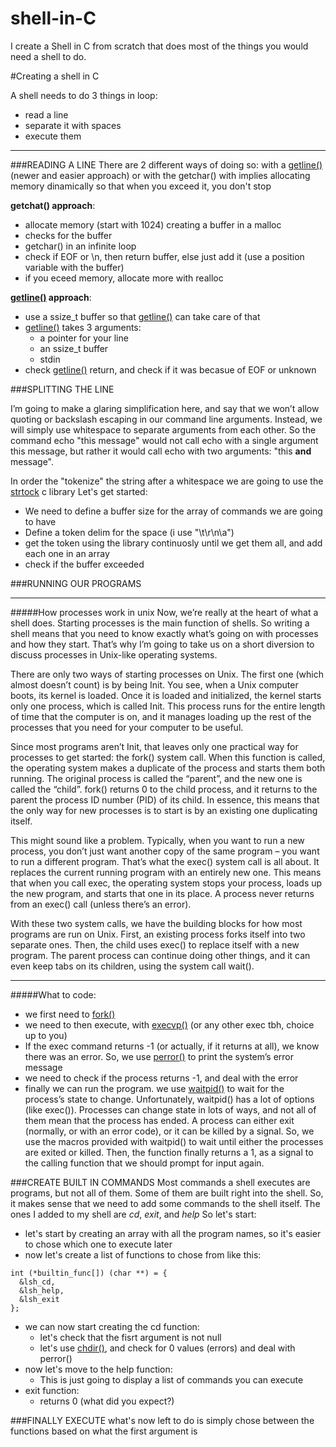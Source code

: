 # shell-in-C
I create a Shell in C from scratch that does most of the things you would need a shell to do.

#Creating a shell in C

A shell needs to do 3 things in loop:

- read a line
- separate it with spaces
- execute them

---

###READING A LINE
There are 2 different ways of doing so: with a [getline()]("https://c-for-dummies.com/blog/?p=1112") (newer and easier approach) or with the getchar() with implies allocating memory dinamically so that when you exceed it, you don't stop

**getchat() approach**:

- allocate memory (start with 1024) creating a buffer in a malloc
- checks for the buffer
- getchar() in an infinite loop
- check if EOF or \n, then return buffer, else just add it (use a position variable with the buffer)
- if you eceed memory, allocate more with realloc

**[getline()]("https://c-for-dummies.com/blog/?p=1112") approach**:

- use a ssize_t buffer so that [getline()]("https://c-for-dummies.com/blog/?p=1112") can take care of that
- [getline()]("https://c-for-dummies.com/blog/?p=1112") takes 3 arguments:
  - a pointer for your line
  - an ssize_t buffer
  - stdin
- check [getline()]("https://c-for-dummies.com/blog/?p=1112") return, and check if it was becasue of EOF or unknown

###SPLITTING THE LINE

I’m going to make a glaring simplification here, and say that we won’t allow quoting or backslash escaping in our command line arguments. Instead, we will simply use whitespace to separate arguments from each other. So the command echo "this message" would not call echo with a single argument this message, but rather it would call echo with two arguments: "this **and** message".

In order the "tokenize" the string after a whitespace we are going to use the [strtock]("https://www.tutorialspoint.com/c_standard_library/c_function_strtok.htm") c library
Let's get started:

- We need to define a buffer size for the array of commands we are going to have
- Define a token delim for the space (i use "\t\r\n\a")
- get the token using the library continuosly until we get them all, and add each one in an array
- check if the buffer exceeded

###RUNNING OUR PROGRAMS

---

#####How processes work in unix
Now, we’re really at the heart of what a shell does. Starting processes is the main function of shells. So writing a shell means that you need to know exactly what’s going on with processes and how they start. That’s why I’m going to take us on a short diversion to discuss processes in Unix-like operating systems.

There are only two ways of starting processes on Unix. The first one (which almost doesn’t count) is by being Init. You see, when a Unix computer boots, its kernel is loaded. Once it is loaded and initialized, the kernel starts only one process, which is called Init. This process runs for the entire length of time that the computer is on, and it manages loading up the rest of the processes that you need for your computer to be useful.

Since most programs aren’t Init, that leaves only one practical way for processes to get started: the fork() system call. When this function is called, the operating system makes a duplicate of the process and starts them both running. The original process is called the “parent”, and the new one is called the “child”. fork() returns 0 to the child process, and it returns to the parent the process ID number (PID) of its child. In essence, this means that the only way for new processes is to start is by an existing one duplicating itself.

This might sound like a problem. Typically, when you want to run a new process, you don’t just want another copy of the same program – you want to run a different program. That’s what the exec() system call is all about. It replaces the current running program with an entirely new one. This means that when you call exec, the operating system stops your process, loads up the new program, and starts that one in its place. A process never returns from an exec() call (unless there’s an error).

With these two system calls, we have the building blocks for how most programs are run on Unix. First, an existing process forks itself into two separate ones. Then, the child uses exec() to replace itself with a new program. The parent process can continue doing other things, and it can even keep tabs on its children, using the system call wait().

---

#####What to code:

- we first need to [fork()]("https://www.geeksforgeeks.org/fork-system-call/")
- we need to then execute, with [execvp()]("https://www.digitalocean.com/community/tutorials/execvp-function-c-plus-plus") (or any other exec tbh, choice up to you)
- If the exec command returns -1 (or actually, if it returns at all), we know there was an error. So, we use [perror()]("https://www.tutorialspoint.com/c_standard_library/c_function_perror.htm") to print the system’s error message
- we need to check if the process returns -1, and deal with the error
- finally we can run the program. we use [waitpid()]("https://www.ibm.com/docs/en/zos/2.3.0?topic=functions-waitpid-wait-specific-child-process-end") to wait for the process’s state to change. Unfortunately, waitpid() has a lot of options (like exec()). Processes can change state in lots of ways, and not all of them mean that the process has ended. A process can either exit (normally, or with an error code), or it can be killed by a signal. So, we use the macros provided with waitpid() to wait until either the processes are exited or killed. Then, the function finally returns a 1, as a signal to the calling function that we should prompt for input again.

###CREATE BUILT IN COMMANDS
Most commands a shell executes are programs, but not all of them. Some of them are built right into the shell. So, it makes sense that we need to add some commands to the shell itself. The ones I added to my shell are _cd_, _exit_, and _help_
So let's start:

- let's start by creating an array with all the program names, so it's easier to chose which one to execute later
- now let's create a list of functions to chose from like this:

```
int (*builtin_func[]) (char **) = {
  &lsh_cd,
  &lsh_help,
  &lsh_exit
};
```

- we can now start creating the cd function:
  - let's check that the fisrt argument is not null
  - let's use [chdir()]("https://www.geeksforgeeks.org/chdir-in-c-language-with-examples/"), and check for 0 values (errors) and deal with perror()
- now let's move to the help function:
  - This is just going to display a list of commands you can execute
- exit function:
  - returns 0 (what did you expect?)

###FINALLY EXECUTE
what's now left to do is simply chose between the functions based on what the first argument is
